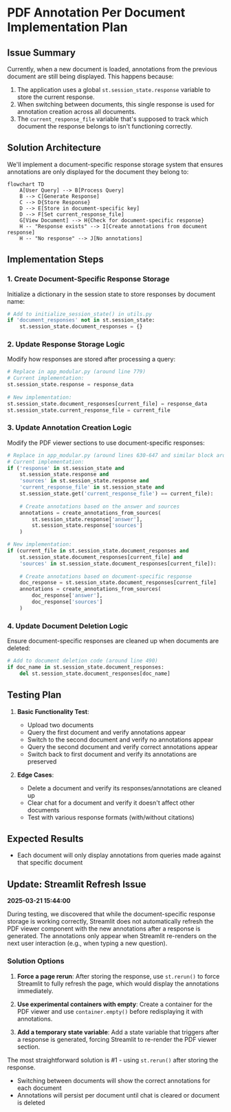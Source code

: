# PDF Annotation Per Document Implementation Plan

## Issue Summary

Currently, when a new document is loaded, annotations from the previous document are still being displayed. This happens because:

1. The application uses a global `st.session_state.response` variable to store the current response.
2. When switching between documents, this single response is used for annotation creation across all documents.
3. The `current_response_file` variable that's supposed to track which document the response belongs to isn't functioning correctly.

## Solution Architecture

We'll implement a document-specific response storage system that ensures annotations are only displayed for the document they belong to:

```mermaid
flowchart TD
    A[User Query] --> B[Process Query]
    B --> C[Generate Response]
    C --> D{Store Response}
    D --> E[Store in document-specific key]
    D --> F[Set current_response_file]
    G[View Document] --> H{Check for document-specific response}
    H -- "Response exists" --> I[Create annotations from document response]
    H -- "No response" --> J[No annotations]
```

## Implementation Steps

### 1. Create Document-Specific Response Storage

Initialize a dictionary in the session state to store responses by document name:

```python
# Add to initialize_session_state() in utils.py
if 'document_responses' not in st.session_state:
    st.session_state.document_responses = {}
```

### 2. Update Response Storage Logic

Modify how responses are stored after processing a query:

```python
# Replace in app_modular.py (around line 779)
# Current implementation:
st.session_state.response = response_data
                                
# New implementation:
st.session_state.document_responses[current_file] = response_data
st.session_state.current_response_file = current_file
```

### 3. Update Annotation Creation Logic

Modify the PDF viewer sections to use document-specific responses:

```python
# Replace in app_modular.py (around lines 630-647 and similar block around 667-683)
# Current implementation:
if ('response' in st.session_state and
    st.session_state.response and
    'sources' in st.session_state.response and
    'current_response_file' in st.session_state and
    st.session_state.get('current_response_file') == current_file):
    
    # Create annotations based on the answer and sources
    annotations = create_annotations_from_sources(
        st.session_state.response['answer'],
        st.session_state.response['sources']
    )

# New implementation:
if (current_file in st.session_state.document_responses and
    st.session_state.document_responses[current_file] and
    'sources' in st.session_state.document_responses[current_file]):
    
    # Create annotations based on document-specific response
    doc_response = st.session_state.document_responses[current_file]
    annotations = create_annotations_from_sources(
        doc_response['answer'],
        doc_response['sources']
    )
```

### 4. Update Document Deletion Logic

Ensure document-specific responses are cleaned up when documents are deleted:

```python
# Add to document deletion code (around line 490)
if doc_name in st.session_state.document_responses:
    del st.session_state.document_responses[doc_name]
```

## Testing Plan

1. **Basic Functionality Test**:
   - Upload two documents
   - Query the first document and verify annotations appear
   - Switch to the second document and verify no annotations appear
   - Query the second document and verify correct annotations appear
   - Switch back to first document and verify its annotations are preserved

2. **Edge Cases**:
   - Delete a document and verify its responses/annotations are cleaned up
   - Clear chat for a document and verify it doesn't affect other documents
   - Test with various response formats (with/without citations)

## Expected Results

- Each document will only display annotations from queries made against that specific document


## Update: Streamlit Refresh Issue

**2025-03-21 15:44:00**

During testing, we discovered that while the document-specific response storage is working correctly, Streamlit does not automatically refresh the PDF viewer component with the new annotations after a response is generated. The annotations only appear when Streamlit re-renders on the next user interaction (e.g., when typing a new question).

### Solution Options

1. **Force a page rerun**: After storing the response, use `st.rerun()` to force Streamlit to fully refresh the page, which would display the annotations immediately.

2. **Use experimental containers with empty**: Create a container for the PDF viewer and use `container.empty()` before redisplaying it with annotations.

3. **Add a temporary state variable**: Add a state variable that triggers after a response is generated, forcing Streamlit to re-render the PDF viewer section.

The most straightforward solution is #1 - using `st.rerun()` after storing the response.
- Switching between documents will show the correct annotations for each document
- Annotations will persist per document until chat is cleared or document is deleted